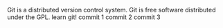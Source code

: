 Git is a distributed version control system. 
Git is free software distributed under the GPL. 
learn git!
commit 1
commit 2
commit 3
